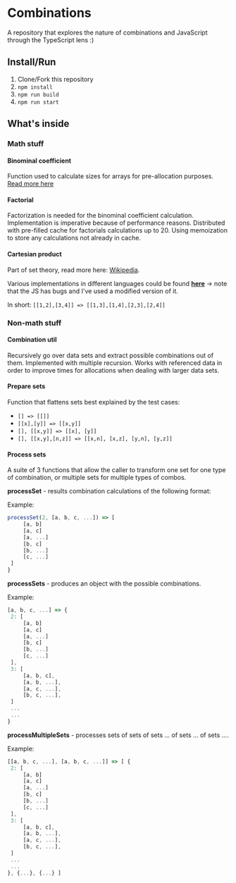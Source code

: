 # Combinations

A repository that explores the nature of combinations and JavaScript through the TypeScript lens :)


## Install/Run

1. Clone/Fork this repository
2. ```npm install```
3. ```npm run build```
4. ```npm run start```

## What's inside

### Math stuff

#### Binominal coefficient

Function used to calculate sizes for arrays for pre-allocation purposes. [Read more here](https://en.wikipedia.org/wiki/Binomial_distribution#Probability_mass_function)

#### Factorial

Factorization is needed for the binominal coefficient calculation. Implementation is imperative because of performance reasons. Distributed with pre-filled cache for factorials calculations up to 20. Using memoization to store any calculations not already in cache.

#### Cartesian product

Part of set theory, read more here: [Wikipedia](https://en.wikipedia.org/wiki/Cartesian_product).

Various implementations in different languages could be found [**here**](https://rosettacode.org/wiki/Cartesian_product_of_two_or_more_lists) -> note that the JS has bugs and I've used a modified version of it.

In short: ```[[1,2],[3,4]] => [[1,3],[1,4],[2,3],[2,4]]```

### Non-math stuff

#### Combination util

Recursively go over data sets and extract possible combinations out of them. Implemented with multiple recursion. Works with referenced data in order to improve times for allocations when dealing with larger data sets.

#### Prepare sets

Function that flattens sets best explained by the test cases:

- ```[] => [[]]```
- ```[[x],[y]] => [[x,y]]```
- ```[], [[x,y]] => [[x], [y]]```
- ```[], [[x,y],[n,z]] => [[x,n], [x,z], [y,n], [y,z]]```

#### Process sets

A suite of 3 functions that allow the caller to transform one set for one type of combination, or multiple sets for multiple types of combos.

**processSet** - results combination calculations of the following format:

Example: 

```typescript
processSet(2, [a, b, c, ...]) => [
     [a, b]
     [a, c]
     [a, ...]
     [b, c]
     [b, ...]
     [c, ...]
 ]
}
```

**processSets** - produces an object with the possible combinations.

Example:

```typescript
[a, b, c, ...] => {
 2: [
     [a, b]
     [a, c]
     [a, ...]
     [b, c]
     [b, ...]
     [c, ...]
 ],
 3: [
     [a, b, c],
     [a, b, ...],
     [a, c, ...],
     [b, c, ...],
 ]
 ...
 ...
}
```

**processMultipleSets** - processes sets of sets of sets ... of sets ... of sets ....

Example:

```typescript
[[a, b, c, ...], [a, b, c, ...]] => [ {
 2: [
     [a, b]
     [a, c]
     [a, ...]
     [b, c]
     [b, ...]
     [c, ...]
 ],
 3: [
     [a, b, c],
     [a, b, ...],
     [a, c, ...],
     [b, c, ...],
 ]
 ...
 ...
}, {...}, {...} ]
```